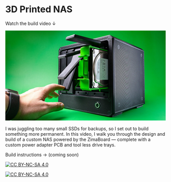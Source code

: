 # 3D Printed NAS

Watch the build video ↓

[<img src="/images/3D-Printed-NAS_Thumbnail.jpg">](https://youtu.be/NXIu-B52WPU)

I was juggling too many small SSDs for backups, so I set out to build something more permanent.
In this video, I walk you through the design and build of a custom NAS powered by the ZimaBoard — complete with a custom power adapter PCB and tool less drive trays.

Build instructions → (coming soon)

[![CC BY-NC-SA 4.0][cc-by-nc-sa-shield]][cc-by-nc-sa]

[![CC BY-NC-SA 4.0][cc-by-nc-sa-image]][cc-by-nc-sa]

[cc-by-nc-sa]: http://creativecommons.org/licenses/by-nc-sa/4.0/
[cc-by-nc-sa-image]: https://licensebuttons.net/l/by-nc-sa/4.0/88x31.png
[cc-by-nc-sa-shield]: https://img.shields.io/badge/License-CC%20BY--NC--SA%204.0-lightgrey.svg
